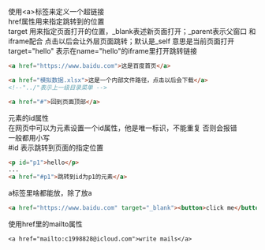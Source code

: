 使用\<a>标签来定义一个超链接  
href属性用来指定跳转到的位置  
target 用来指定页面打开的位置，_blank表述新页面打开；_parent表示父窗口 和iframe配合 点击以后会让外层页面跳转；默认是_self 意思是当前页面打开  
target="hello" 表示在name="hello"的iframe里打开跳转链接  
```html
<a href="https://www.baidu.com">这是百度首页</a>
```
```html
<a href="模拟数据.xlsx">这是一个内部文件路径，点击以后会下载</a>
<!--"../"表示上一级目录菜单 -->
```
```html
<a href="#">回到页面顶部</a>
```

元素的id属性  
在网页中可以为元素设置一个id属性，他是唯一标识，不能重复 否则会报错  
一般都用小写  
#id 表示跳转到页面的指定位置  
```html
<p id="p1">hello</p>
...
<a href="#p1">跳转到id为p1的元素</a>
```

a标签里啥都能放，除了放a  
```html
<a href="https://www.baidu.com" target="_blank"><button>click me</button></a>
```

使用href里的mailto属性  
```
<a href="mailto:c1998828@icloud.com">write mails</a>
```
